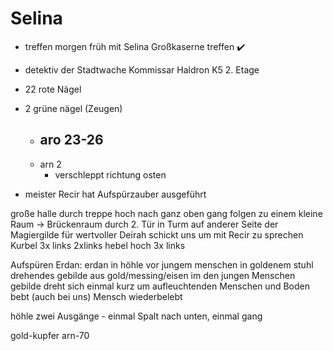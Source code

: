 # Selina

- treffen morgen früh mit Selina Großkaserne treffen ✔️
- detektiv der Stadtwache Kommissar Haldron K5 2. Etage

- 22 rote Nägel
- 2 grüne nägel (Zeugen)
  - aro 23-26
    - 
  - arn 2
    - verschleppt richtung osten
- meister Recir hat Aufspürzauber ausgeführt

große halle durch
treppe hoch nach ganz oben
gang folgen zu einem kleine Raum -> Brückenraum durch 2. Tür in Turm auf anderer Seite der Magiergilde für wertvoller
Deirah schickt uns um mit Recir zu sprechen
Kurbel 3x links 2xlinks hebel hoch 3x links

Aufspüren Erdan:
erdan in höhle
vor jungem menschen in goldenem stuhl
drehendes gebilde aus gold/messing/eisen im den jungen Menschen
gebilde dreht sich einmal kurz um aufleuchtenden Menschen und Boden bebt (auch bei uns)
Mensch wiederbelebt

höhle zwei Ausgänge - einmal Spalt nach unten, einmal gang

gold-kupfer arn-70
